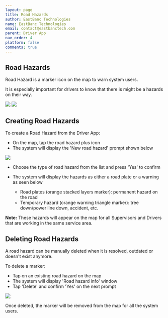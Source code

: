 ```yaml
---
layout: page
title: Road Hazards
author: EastBanc Technologies
name: EastBanc Technologies
email: contact@eastbanctech.com
parent: Driver App
nav_order: 4
platform: false
comments: true
---
```

<section id="Road-Hazards" markdown="1">

# Road Hazards

Road Hazard is a marker icon on the map to warn system users.

It is especially important for drivers to know that there is might be a hazards on their way.

<img src="images/driver/da-road-hazards/da-road-hazards.png" class="ios width-sm" data-lightbox="1" />
<img src="images/driver/da-road-hazards/da-road-hazard-info.png" class="ios width-sm" data-lightbox="3" />

<section id="Creating-Road-Hazards" markdown="1">

## Creating Road Hazards

To create a Road Hazard from the Driver App:
  - On the map, tap the road hazard plus icon
  - The system will display the 'New road hazard' prompt shown below

<img src="images/driver/da-road-hazards/da-add-a-road-hazard.png" class="ios width-sm" data-lightbox="2" />

  - Choose the type of road hazard from the list and press 'Yes' to confirm

  - The system will display the hazards as either a road plate or a warning as seen below
    - Road plates (orange stacked layers marker): permanent hazard on the road
    - Temporary hazard (orange warning triangle marker): tree down/power line down, accident, etc.

**Note:** These hazards will appear on the map for all Supervisors and Drivers that are working in the same service area.

</section>

<section id="Deleting-Road-Hazards" markdown="1">

## Deleting Road Hazards

A road hazard can be manually deleted when it is resolved, outdated or doesn't exist anymore.

To delete a marker:
  - Tap on an existing road hazard on the map
  - The system will display 'Road hazard info' window
  - Tap 'Delete' and confirm 'Yes' on the next prompt

<img src="images/driver/da-road-hazards/da-road-hazard-delete-confirmation.png" class="ios width-sm" data-lightbox="4" />

Once deleted, the marker will be removed from the map for all the system users.

</section>
</section>